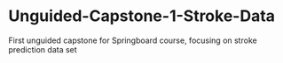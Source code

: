 # Unguided-Capstone-1-Stroke-Data
First unguided capstone for Springboard course, focusing on stroke prediction data set

